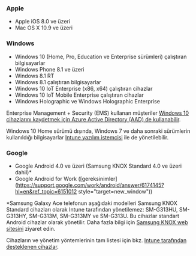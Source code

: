 

### <a name="apple"></a>Apple
  - Apple iOS 8.0 ve üzeri
  - Mac OS X 10.9 ve üzeri

### <a name="windows"></a>Windows
  - Windows 10 (Home, Pro, Education ve Enterprise sürümleri) çalıştıran bilgisayarlar
  - Windows Phone 8.1 ve üzeri
  - Windows 8.1 RT
  - Windows 8.1 çalıştıran bilgisayarlar
  - Windows 10 IoT Enterprise (x86, x64) çalıştıran cihazlar
  - Windows 10 IoT Mobile Enterprise çalıştıran cihazlar
  - Windows Holographic ve Windows Holographic Enterprise

  Enterprise Management + Security  (EMS) kullanan müşteriler [Windows 10 cihazlarını kaydetmek için Azure Active Directory (AAD) de kullanabilir](/intune-classic/deploy-use/set-up-windows-device-management-with-microsoft-intune#azure-active-directory-enrollment).

  Windows 10 Home sürümü dışında, Windows 7 ve daha sonraki sürümlerin kullanıldığı bilgisayarlar [Intune yazılım istemcisi](/intune-classic/deploy-use/manage-windows-pcs-with-microsoft-intune) ile de yönetilebilir.

### <a name="google"></a>Google
- Google Android 4.0 ve üzeri (Samsung KNOX Standard 4.0 ve üzeri dahil)*
- Google Android for Work ([gereksinimler](https://support.google.com/work/android/answer/6174145?hl=en&ref_topic=6151012 style="target=new_window"))

*Samsung Galaxy Ace telefonun aşağıdaki modelleri Samsung KNOX Standard cihazları olarak Intune tarafından yönetilemez: SM-G313HU, SM-G313HY, SM-G313M, SM-G313MY ve SM-G313U. Bu cihazlar standart Android cihazlar olarak yönetilir. Daha fazla bilgi için [Samsung KNOX web sitesini](https://www.samsungknox.com/en) ziyaret edin.

Cihazların ve yönetim yöntemlerinin tam listesi için bkz. [Intune tarafından desteklenen cihazlar](/intune/supported-devices-browsers#intune-supported-devices).
